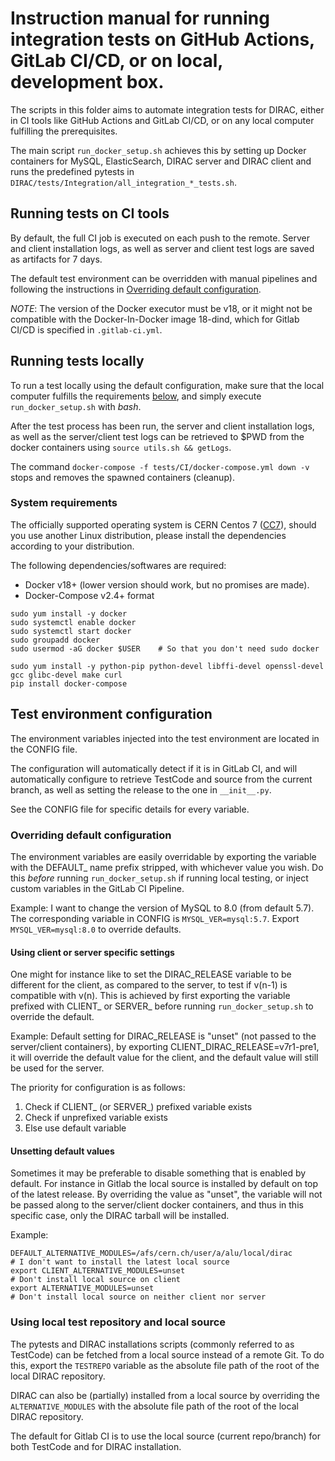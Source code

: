 # Instruction manual for running integration tests on GitHub Actions, GitLab CI/CD, or on local, development box.

The scripts in this folder aims to automate integration tests for DIRAC, either in CI tools like GitHub Actions and GitLab CI/CD, or on any local computer fulfilling the prerequisites.

The main script `run_docker_setup.sh` achieves this by setting up Docker containers for MySQL, ElasticSearch, DIRAC server and DIRAC client and runs the predefined pytests in `DIRAC/tests/Integration/all_integration_*_tests.sh`.


## Running tests on CI tools

By default, the full CI job is executed on each push to the remote. Server and client installation logs, as well as server and client test logs are saved as artifacts for 7 days. 

The default test environment can be overridden with manual pipelines and following the instructions in [Overriding default configuration](#overriding-default-configuration). 

*NOTE*: The version of the Docker executor must be v18, or it might not be compatible with the Docker-In-Docker image 18-dind, which for Gitlab CI/CD is specified in `.gitlab-ci.yml`.

## Running tests locally
To run a test locally using the default configuration, make sure that the local computer fulfills the requirements [below](#system-requirements), and simply execute `run_docker_setup.sh` with *bash*. 

After the test process has been run, the server and client installation logs, as well as the server/client test logs can be retrieved to $PWD from the docker containers using `source utils.sh && getLogs`.

The command `docker-compose -f tests/CI/docker-compose.yml down -v` stops and removes the spawned containers (cleanup). 

### System requirements

The officially supported operating system is CERN Centos 7 ([CC7](http://linux.web.cern.ch/linux/centos7/)), should you use another Linux distribution, please install the dependencies according to your distribution. 

The following dependencies/softwares are required:
* Docker v18+ (lower version should work, but no promises are made). 
* Docker-Compose v2.4+ format

```
sudo yum install -y docker
sudo systemctl enable docker
sudo systemctl start docker
sudo groupadd docker
sudo usermod -aG docker $USER    # So that you don't need sudo docker

sudo yum install -y python-pip python-devel libffi-devel openssl-devel gcc glibc-devel make curl
pip install docker-compose
```

## Test environment configuration

The environment variables injected into the test environment are located in the CONFIG file. 

The configuration will automatically detect if it is in GitLab CI, and will automatically configure to retrieve TestCode and source from the current branch, as well as setting the release to the one in `__init__.py`. 

See the CONFIG file for specific details for every variable. 

### Overriding default configuration

The environment variables are easily overridable by exporting the variable with the DEFAULT_ name prefix stripped, with whichever value you wish. Do this _before_ running `run_docker_setup.sh` if running local testing, or inject custom variables in the GitLab CI Pipeline. 

Example:
I want to change the version of MySQL to 8.0 (from default 5.7). The corresponding variable in CONFIG is `MYSQL_VER=mysql:5.7`. Export `MYSQL_VER=mysql:8.0` to override defaults.

#### Using client or server specific settings

One might for instance like to set the DIRAC_RELEASE variable to be different for the client, as compared to the server, to test if v(n-1) is compatible with v(n). This is achieved by first exporting the variable prefixed with CLIENT_ or SERVER_ before running `run_docker_setup.sh` to override the default. 

Example:
Default setting for DIRAC_RELEASE is "unset" (not passed to the server/client containers), by exporting CLIENT_DIRAC_RELEASE=v7r1-pre1, it will override the default value for the client, and the default value will still be used for the server. 

The priority for configuration is as follows:
1. Check if CLIENT_ (or SERVER_) prefixed variable exists
2. Check if unprefixed variable exists
3. Else use default variable

#### Unsetting default values

Sometimes it may be preferable to disable something that is enabled by default. For instance in Gitlab the local source is installed by default on top of the latest release. By overriding the value as "unset", the variable will not be passed along to the server/client docker containers, and thus in this specific case, only the DIRAC tarball will be installed. 

Example:

``` shell
DEFAULT_ALTERNATIVE_MODULES=/afs/cern.ch/user/a/alu/local/dirac
# I don't want to install the latest local source
export CLIENT_ALTERNATIVE_MODULES=unset
# Don't install local source on client
export ALTERNATIVE_MODULES=unset
# Don't install local source on neither client nor server
```


### Using local test repository and local source

The pytests and DIRAC installations scripts (commonly referred to as TestCode) can be fetched from a local source instead of a remote Git. 
To do this, export the `TESTREPO` variable as the absolute file path of the root of the local DIRAC repository. 

DIRAC can also be (partially) installed from a local source by overriding the `ALTERNATIVE_MODULES` with the absolute file path of the root of the local DIRAC repository. 

The default for Gitlab CI is to use the local source (current repo/branch) for both TestCode and for DIRAC installation. 

